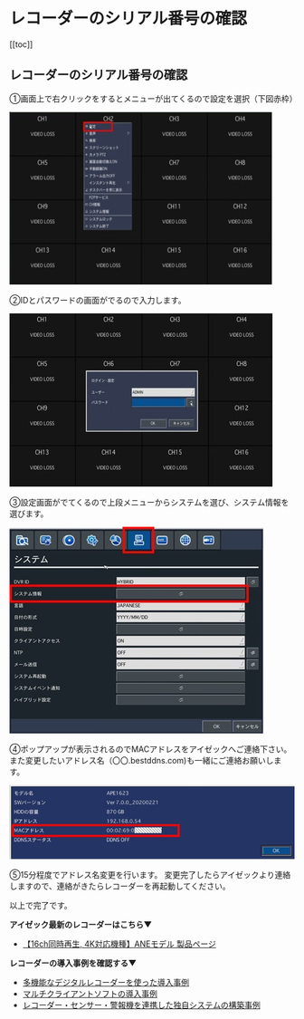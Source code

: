 # レコーダーのシリアル番号の確認

[[toc]]

## レコーダーのシリアル番号の確認

①画面上で右クリックをするとメニューが出てくるので設定を選択（下図赤枠）

![](./images/ddns/001.jpg)


②IDとパスワードの画面がでるので入力します。

![](./images/ddns/002.jpg)

③設定画面がでてくるので上段メニューからシステムを選び、システム情報を選びます。

![](./images/ddns/003.jpg)

④ポップアップが表示されるのでMACアドレスをアイゼックへご連絡下さい。
また変更したいアドレス名（〇〇.bestddns.com)も一緒にご連絡お願いします。

![](./images/ddns/004.jpg)

⑤15分程度でアドレス名変更を行います。
変更完了したらアイゼックより連絡しますので、連絡がきたらレコーダーを再起動してください。

以上で完了です。

**アイゼック最新のレコーダーはこちら▼**
- [【16ch同時再生, 4K対応機種】ANEモデル 製品ページ](https://isecj.jp/recorder/recorder-ane)

**レコーダーの導入事例を確認する▼**
- [多機能なデジタルレコーダーを使った導入事例](https://isecj.jp/case/security-enhancement)
- [マルチクライアントソフトの導入事例](https://isecj.jp/case/netcafe-camera)
- [レコーダー・センサー・警報機を連携した独自システムの構築事例](https://isecj.jp/case/system-design)

